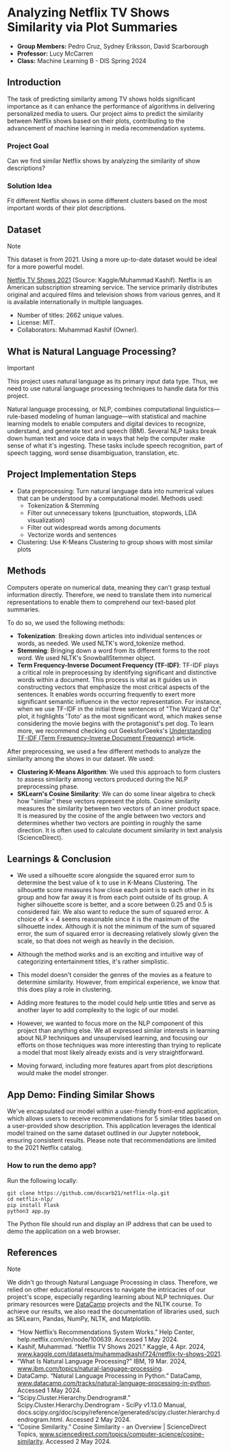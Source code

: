# Analyzing Netflix TV Shows Similarity via Plot Summaries
- **Group Members:** Pedro Cruz, Sydney Eriksson, David Scarborough
- **Professor:** Lucy McCarren
- **Class:** Machine Learning B - DIS Spring 2024

## Introduction
The task of predicting similarity among TV shows holds significant importance as it can enhance the performance of algorithms in delivering personalized media to users. Our project aims to predict the similarity between Netflix shows based on their plots, contributing to the advancement of machine learning in media recommendation systems.

### Project Goal
Can we find similar Netflix shows by analyzing the similarity of show descriptions? 
### Solution Idea
Fit different Netflix shows in some different clusters based on the most important words of their plot descriptions.

## Dataset

> [!NOTE]
> This dataset is from 2021. Using a more up-to-date dataset would be ideal for a more powerful model.

[Netflix TV Shows 2021](https://www.kaggle.com/datasets/muhammadkashif724/netflix-tv-shows-2021) (Source: Kaggle/Muhammad Kashif). Netflix is an American subscription streaming service. The service primarily distributes original and acquired films and television shows from various genres, and it is available internationally in multiple languages. 
- Number of titles: 2662 unique values.
- License: MIT.
- Collaborators: Muhammad Kashif (Owner).

## What is Natural Language Processing?

> [!IMPORTANT]
> This project uses natural language as its primary input data type. Thus, we need to use natural language processing techniques to handle data for this project.

Natural language processing, or NLP, combines computational linguistics—rule-based modeling of human language—with statistical and machine learning models to enable computers and digital devices to recognize, understand, and generate text and speech (IBM).
Several NLP tasks break down human text and voice data in ways that help the computer make sense of what it's ingesting. These tasks include speech recognition, part of speech tagging, word sense disambiguation, translation, etc.

## Project Implementation Steps

- Data preprocessing: Turn natural language data into numerical values that can be understood by a computational model. Methods used:
  - Tokenization & Stemming
  - Filter out unnecessary tokens (punctuation, stopwords, LDA visualization)
  - Filter out widespread words among documents
  - Vectorize words and sentences
- Clustering: Use K-Means Clustering to group shows with most similar plots

 ## Methods

Computers operate on numerical data, meaning they can't grasp textual information directly. Therefore, we need to translate them into numerical representations to enable them to comprehend our text-based plot summaries.

To do so, we used the following methods:

- **Tokenization**: Breaking down articles into individual sentences or words, as needed. We used NLTK's word_tokenize method.
- **Stemming**: Bringing down a word from its different forms to the root word. We used NLTK's SnowballStemmer object.
- **Term Frequency-Inverse Document Frequency (TF-IDF)**: TF-IDF plays a critical role in preprocessing by identifying significant and distinctive words within a document. This process is vital as it guides us in constructing vectors that emphasize the most critical aspects of the sentences. It enables words occurring frequently to exert more significant semantic influence in the vector representation. For instance, when we use TF-IDF in the initial three sentences of "The Wizard of Oz" plot, it highlights 'Toto' as the most significant word, which makes sense considering the movie begins with the protagonist's pet dog. To learn more, we recommend checking out GeeksforGeeks's [Understanding TF-IDF (Term Frequency-Inverse Document Frequency)](https://www.geeksforgeeks.org/understanding-tf-idf-term-frequency-inverse-document-frequency/) article.

After preprocessing, we used a few different methods to analyze the similarity among the shows in our dataset. We used:
- **Clustering K-Means Algorithm**: We used this approach to form clusters to assess similarity among vectors produced during the NLP preprocessing phase.
- **SKLearn's Cosine Similarity**: We can  do some linear algebra to check how "similar" these vectors represent the plots. Cosine similarity measures the similarity between two vectors of an inner product space. It is measured by the cosine of the angle between two vectors and determines whether two vectors are pointing in roughly the same direction. It is often used to calculate document similarity in text analysis (ScienceDirect).

## Learnings & Conclusion

- We used a silhouette score alongside the squared error sum to determine the best value of k to use in K-Means Clustering. The silhouette score measures how close each point is to each other in its group and how far away it is from each point outside of its group. A higher silhouette score is better, and a score between 0.25 and 0.5 is considered fair. We also want to reduce the sum of squared error. A choice of k = 4 seems reasonable since it is the maximum of the silhouette index. Although it is not the minimum of the sum of squared error, the sum of squared error is decreasing relatively slowly given the scale, so that does not weigh as heavily in the decision. 

- Although the method works and is an exciting and intuitive way of categorizing entertainment titles, it's rather simplistic.
- This model doesn't consider the genres of the movies as a feature to determine similarity. However, from empirical experience, we know that this does play a role in clustering. 
- Adding more features to the model could help untie titles and serve as another layer to add complexity to the logic of our model.
- However, we wanted to focus more on the NLP component of this project than anything else. We all expressed similar interests in learning about NLP techniques and unsupervised learning, and focusing our efforts on those techniques was more interesting than trying to replicate a model that most likely already exists and is very straightforward.
- Moving forward, including more features apart from plot descriptions would make the model stronger.
 
## App Demo: Finding Similar Shows 

We've encapsulated our model within a user-friendly front-end application, which allows users to receive recommendations for 5 similar titles based on a user-provided show description. This application leverages the identical model trained on the same dataset outlined in our Jupyter notebook, ensuring consistent results. Please note that recommendations are limited to the 2021 Netflix catalog.

### How to run the demo app?
Run the following locally:
```
git clone https://github.com/dscarb21/netflix-nlp.git
cd netflix-nlp/
pip install Flask
python3 app.py
```
The Python file should run and display an IP address that can be used to demo the application on a web browser.

## References
> [!NOTE]
> We didn't go through Natural Language Processing in class. Therefore, we relied on other educational resources to navigate the intricacies of our project's scope, especially regarding learning about NLP techniques. Our primary resources were [DataCamp](https://www.datacamp.com) projects and the NLTK course. To achieve our results, we also read the documentation of libraries used, such as SKLearn, Pandas, NumPy, NLTK, and Matplotlib.

- “How Netflix’s Recommendations System Works.” Help Center, help.netflix.com/en/node/100639. Accessed 1 May 2024. 
- Kashif, Muhammad. “Netflix TV Shows 2021.” Kaggle, 4 Apr. 2024, www.kaggle.com/datasets/muhammadkashif724/netflix-tv-shows-2021.
- “What Is Natural Language Processing?” IBM, 19 Mar. 2024, www.ibm.com/topics/natural-language-processing. 
- DataCamp. “Natural Language Processing in Python.” DataCamp, www.datacamp.com/tracks/natural-language-processing-in-python. Accessed 1 May 2024.
- “Scipy.Cluster.Hierarchy.Dendrogram#.” Scipy.Cluster.Hierarchy.Dendrogram - SciPy v1.13.0 Manual, docs.scipy.org/doc/scipy/reference/generated/scipy.cluster.hierarchy.dendrogram.html. Accessed 2 May 2024.
- “Cosine Similarity.” Cosine Similarity - an Overview | ScienceDirect Topics, www.sciencedirect.com/topics/computer-science/cosine-similarity. Accessed 2 May 2024. 
